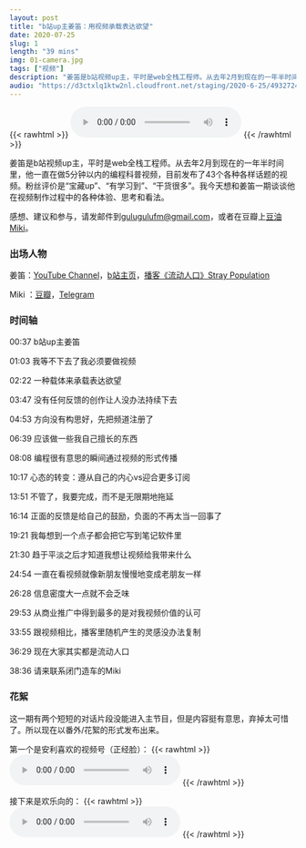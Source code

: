 ```yaml
---
layout: post
title: "b站up主姜笛：用视频承载表达欲望"
date: 2020-07-25
slug: 1
length: "39 mins"
img: 01-camera.jpg
tags: ["视频"]
description: "姜笛是b站视频up主，平时是web全栈工程师。从去年2月到现在的一年半时间里，他一直在做5分钟以内的编程科普视频，目前发布了43个各种各样话题的视频。粉丝评价是“宝藏up”、“有学习到”、“干货很多”。我今天想和姜笛一期谈谈他在视频制作过程中的各种体验、思考和看法。"
audio: "https://d3ctxlq1ktw2nl.cloudfront.net/staging/2020-6-25/4932724e-ca89-a3d5-2ba5-65a9bc275a0b.mp3"
---
```



{{< rawhtml >}}
    <audio class="customPlayer" src="https://d3ctxlq1ktw2nl.cloudfront.net/staging/2020-6-25/4932724e-ca89-a3d5-2ba5-65a9bc275a0b.mp3" title="b站up主姜笛：用视频承载表达欲望" data-artist="闭门造车" controls>
        Your browser does not support the <code>audio</code> element.
    </audio>
{{< /rawhtml >}}

姜笛是b站视频up主，平时是web全栈工程师。从去年2月到现在的一年半时间里，他一直在做5分钟以内的编程科普视频，目前发布了43个各种各样话题的视频。粉丝评价是“宝藏up”、“有学习到”、“干货很多”。我今天想和姜笛一期谈谈他在视频制作过程中的各种体验、思考和看法。

感想、建议和参与，请发邮件到[gulugulufm@gmail.com](mailto:gulugulufm@gmail.com)，或者在豆瓣上[豆油Miki](https://www.douban.com/people/49489567/)。


### 出场人物

姜笛：[YouTube Channel](https://www.youtube.com/channel/UC9z2DPYJtVI6dFQzt92kaFQ)，[b站主页](https://space.bilibili.com/228834724/)，[播客《流动人口》Stray Population](https://podcast.cscript.site/)

Miki ：[豆瓣](https://www.douban.com/people/49489567/)，[Telegram](https://t.me/liquid_raspberry)


### 时间轴

00:37 b站up主姜笛

01:03 我等不下去了我必须要做视频

02:22 一种载体来承载表达欲望

03:47 没有任何反馈的创作让人没办法持续下去

04:53 方向没有构思好，先把频道注册了

06:39 应该做一些我自己擅长的东西

08:08 编程很有意思的瞬间通过视频的形式传播

10:17 心态的转变：遵从自己的内心vs迎合更多订阅

13:51 不管了，我要完成，而不是无限期地拖延

16:14 正面的反馈是给自己的鼓励，负面的不再太当一回事了

19:21 我每想到一个点子都会把它写到笔记软件里

21:30 趋于平淡之后才知道我想让视频给我带来什么

24:54 一直在看视频就像新朋友慢慢地变成老朋友一样

26:28 信息密度大一点就不会乏味

29:53 从商业推广中得到最多的是对我视频价值的认可

33:55 跟视频相比，播客里随机产生的灵感没办法复制

36:29 现在大家其实都是流动人口

38:36 请来联系闭门造车的Miki


### 花絮

这一期有两个短短的对话片段没能进入主节目，但是内容挺有意思，弃掉太可惜了。所以现在以番外/花絮的形式发布出来。

第一个是安利喜欢的视频号（正经脸）：
{{< rawhtml >}}
    <audio class="customPlayer" src="https://storage.googleapis.com/firstory-709db.appspot.com/Record/ckcyy5sdwrbqi0870gfsgvdl9/1595721506993.mp3" title="姜笛安利视频作者/团队: Casey Neistat, Liam Thompson , 台客剧场, 回形针, 李永乐, 敖厂长 , Fireship" data-artist="闭门造车·花絮" controls>
        Your browser does not support the <code>audio</code> element.
    </audio>
{{< /rawhtml >}}

接下来是欢乐向的：
{{< rawhtml >}}
    <audio class="customPlayer" src="https://storage.googleapis.com/firstory-709db.appspot.com/Record/ckcyy5sdwrbqi0870gfsgvdl9/1595721763185.mp3" title="我长得帅，我要更多的人来见证一下" data-artist="闭门造车·花絮" controls>
        Your browser does not support the <code>audio</code> element.
    </audio>
{{< /rawhtml >}}